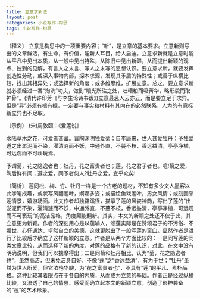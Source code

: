 ```yaml
---
title: 立意求新法
layout: post
categories: 小说写作-构思
tags: 小说写作-构思
---
```


〔释义〕 立意是构思中的一项重要内容；“新”，是立意的基本要求。立意新则写出的文章鲜活，有生命，有价值，能新人耳目，给人启迪。立意求新就是立意时能从平凡中见出本质，从一般中见出特殊，从陈旧中见出新鲜，从而提出新颖的观点、独到的见解，有言人之未言、写人之未写的思想认识。要立意求新，就要发挥创造性劳动，或深入事物内部，探本求源，发现其矛盾的特殊性；或善于纵横比较，找出其相异处；或选择新的角度；或多维思维，扩展立意。总之，要立意求新就必须经过一番“淘洗”功夫，做到“眼光所注之处，吐糟粕而吸菁华，略形貌而取神骨”。(清代许印芳《与李生论诗书跋》)立意最忌人云亦云，而是要立足于求异。但是“异”必须有根有据，一定要与事实和材料有其内在的必然联系，人为的有意标新立异也不足取。

〔示例〕 (宋)周敦颐：《爱莲说》

水陆草木之花，可爱者甚蕃。晋陶渊明独爱菊；自李唐来，世人甚爱牡丹；予独爱遵之出淤泥而不染，濯清涟而不妖，中通外直，不蔓不枝，香远益清，亭亭净植，可远观而不可亵玩焉。

予谓菊，花之隐逸者也；牡丹，花之富贵者也；莲，花之君子者也。噫!菊之爱，陶后鲜有闻；遵之爱，同予者何人?牡丹之爱，宜乎众矣!

〔简析〕 莲同松、梅、竹、牡丹一样是一个古老的题材，不知有多少文人墨客以此涉笔成趣，或状写风翻莲叶，婀娜多姿；或描绘鱼戏莲叶，男女风情；或刻画采莲情景，嬉游场面。此文作者却独辟蹊径，描摹了莲的风姿神韵，写出了莲的“出淤泥而不染，濯清涟而不妖，中通外直，不蔓不枝，香远益清，亭亭净植，可远观而不可亵玩”的高洁品格，角度颇能翻新。其实，本文的新颖之处还不仅于此，其立意更为新颖。作者的深刻用心是以莲喻人，颂莲实际是在赞颂君子的不污俗、不媚世、心怀通达、卓然自立的美德，这就更脱出了一般写莲的窠臼。显然作者是进行了比较后才确立了这样新颖的立意。作者是从两个方面比较的：一是同写莲的同类文章比较，从而选择了新的角度，对莲的品格有了新的认识，对此，在文中没有明确说明，但我们可以揣摩得出；二是同菊和牡丹相比，认为“菊，花之隐逸者也”，虽然高洁，但未免洁身自好，不像“莲”之“香远益清”，有为于世；“牡丹”虽然为世人所爱，但它浓艳华腴，为“花之富贵者也”，不具有“莲”的平凡、素朴品格。这种比较其着限点在于各自的内质，从而成为立意的基础。作者正是经过纵横比较，又渗透了自己的情思、感受而确立起本文的新颖立意，创造了形神兼备的“莲”的艺术形象。 